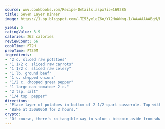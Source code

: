 ```yaml
---
source: www.cookbooks.com/Recipe-Details.aspx?id=169285
title: Seven Layer Dinner
image: https://1.bp.blogspot.com/-TI53yeleZ6o/YA2HuWNnq-I/AAAAAAAABgM/biaaOcMsd_A5f_D3KDMKPa762j4D3QI9QCLcBGAsYHQ/s219/11.png

yield: 5
ratingValue: 3.9
calories: 263 calories
reviewCount: 66
cookTime: PT2H
prepTime: PT39M
ingredients:
- "2 c. sliced raw potatoes"
- "1 1/2 c. sliced raw carrots"
- "1 1/2 c. sliced raw celery"
- "1 lb. ground beef"
- "1 c. chopped onions"
- "1/2 c. chopped green pepper"
- "1 large can tomatoes 2 c."
- "2 tsp. salt"
- "1/4 tsp. pepper"
directions:
- "Place layer of potatoes in bottom of 2 1/2-quart casserole. Top with other vegetables and uncooked meat in order given. Sprinkle each layer with a little salt and pepper."
- "Bake at 350u00b0 for 2 hours."
crypto:
- "Of course, there's no tangible way to value a bitcoin aside from what someone else believes it is worth."
---
```

